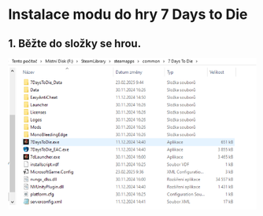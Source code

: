 # Instalace modu do hry 7 Days to Die
## 1. Běžte do složky se hrou.
![File explorer](https://github.com/Astat7/prg_analyze_tutorial/blob/main/obrazek_1.png)
